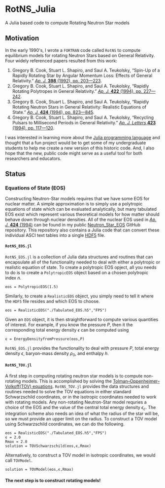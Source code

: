 # RotNS_Julia
A Julia based code to compute Rotating Neutron Star models

## Motivation
In the early 1990's, I wrote a `FORTRAN` code called `RotNS` to compute equilibrium models for rotating Neutron Stars based on General Relativity.
Four widely referenced papers resulted from this work:
  1. Gregory B. Cook, Stuart L. Shapiro, and Saul A. Teukolsky, “Spin-Up of a Rapidly Rotating Star by Angular Momentum Loss: Effects of General Relativity.” [*Ap. J.* **398** (1992), pp. 203—223](https://ui.adsabs.harvard.edu/abs/1992ApJ...398..203C/abstract).
  2. Gregory B. Cook, Stuart L. Shapiro, and Saul A. Teukolsky, “Rapidly Rotating Polytropes in General Relativity.” [*Ap. J.* **422** (1994), pp. 227—242](https://ui.adsabs.harvard.edu/abs/1994ApJ...422..227C/abstract).
  3. Gregory B. Cook, Stuart L. Shapiro, and Saul A. Teukolsky, “Rapidly Rotating Neutron Stars in General Relativity: Realistic Equations of State.” [*Ap. J.* **424** (1994), pp. 823—845](https://ui.adsabs.harvard.edu/abs/1994ApJ...424..823C/abstract).
  4. Gregory B. Cook, Stuart L. Shapiro, and Saul A. Teukolsky, “Recycling Pulsars to Millisecond Periods in General Relativity.” [*Ap. J. Letters* **423** (1994), pp. 117—120](https://ui.adsabs.harvard.edu/abs/1994ApJ...423L.117C/abstract).

I was interested in learning more about the [Julia programming language](https://julialang.org/) and thought that a fun project would be to get some of my undergraduate students to help me create a new version of this historic code.  And, I also hope that the new, public code might serve as a useful tool for both researchers and educators.

## Status
### Equations of State (EOS)
Constructing Neutron-Star models requires that we have some EOS for nuclear matter.  A simple approximation is to simply use a polytropic equations of state which can be evaluated analytically, but many tabulated EOS exist which represent various theoretical models for how matter should behave down through nuclear densities.  All of the nuclear EOS used in [*Ap. J.* **424** (1994)](https://ui.adsabs.harvard.edu/abs/1994ApJ...424..823C/abstract) can be found in my public [Neutron_Star_EOS](https://github.com/cookgb/Neutron_Star_EOS.git) GitHub repository.  This repository also contains a Julia code that can convert these individual ASCI text tables into a single [HDF5](https://www.hdfgroup.org/solutions/hdf5/) file.

#### `RotNS_EOS.jl`
`RotNS_EOS.jl` is a collection of Julia data structures and routines that can encapsulate all of the functionality needed to deal with either a polytropic or realistic equation of state.  To create a polytropic EOS opject, all you needs to do is to create a `PolytropicEOS` object based on a chosen polytropic index $n$.
```
eos = PolytropicEOS(1.5)
```
Similarly, to create a `RealisticEOS` object, you simply need to tell it where the `HDF5` file resides and which EOS to choose.
```
eos = RealisticEOS("./Tabulated_EOS.h5","FPS")
```
Given an `EOS` object, it is then straightforward to compute various quantities of interest.  For example, if you know the pressure $P$, then it the corresponding total energy density $\epsilon$ can be computed using
```
ϵ = EnergyDensityfromPressure(eos,P)
```
`RotNS_EOS.jl` provides the functionality to deal with pressure $P$, total energy density $\epsilon$, baryon-mass density $\rho_0$, and enthalpy $h$.

#### `RotNS_TOV.jl`
A first step in computing rotating neutron star models is to compute non-rotating models.  This is accomplished by solving the [Tolman–Oppenheimer–Volkoff(TOV) equations](https://en.wikipedia.org/wiki/Tolman%E2%80%93Oppenheimer%E2%80%93Volkoff_equation).  `RotNS_TOV.jl` provides the data structures and routines needed to solve the TOV equations in either standard Schwarzschild coordinates, or in the isotropic coordinates needed to work with rotating models.  Any non-rotating Neutron-Star model requries a choice of the EOS and the value of the central total energy density $\epsilon_c$.  The integration scheme also needs an idea of what the radius of the star will be, so we must provide an upper limit on the radius.  To construct a TOV model using Schwarzschild coordinates, we can do the following.
```
eos = RealisticEOS("./Tabulated_EOS.h5","FPS")
ϵ = 2.0
Rmax = 2.0
solution = TOVSchwarzschild(eos,ϵ,Rmax)
```
Alternatively, to construct a TOV model in isotropic coordinates, we would call `TOVModel`.
```
solution = TOVModel(eos,ϵ,Rmax)
```

#### The next step is to construct rotating models!
